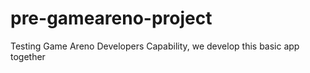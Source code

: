 # pre-gameareno-project
Testing Game Areno Developers Capability, we develop this basic app together 
